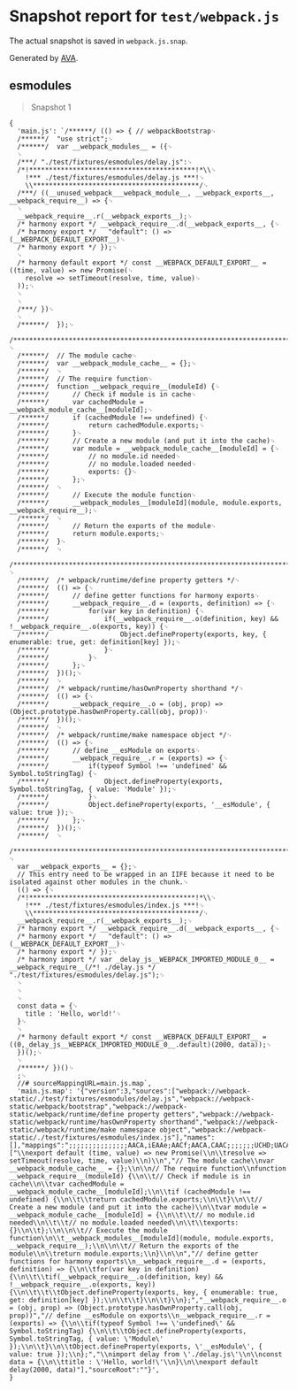 # Snapshot report for `test/webpack.js`

The actual snapshot is saved in `webpack.js.snap`.

Generated by [AVA](https://avajs.dev).

## esmodules

> Snapshot 1

    {
      'main.js': `/******/ (() => { // webpackBootstrap␊
      /******/ 	"use strict";␊
      /******/ 	var __webpack_modules__ = ({␊
      ␊
      /***/ "./test/fixtures/esmodules/delay.js":␊
      /*!******************************************!*\\␊
        !*** ./test/fixtures/esmodules/delay.js ***!␊
        \\******************************************/␊
      /***/ ((__unused_webpack___webpack_module__, __webpack_exports__, __webpack_require__) => {␊
      ␊
      __webpack_require__.r(__webpack_exports__);␊
      /* harmony export */ __webpack_require__.d(__webpack_exports__, {␊
      /* harmony export */   "default": () => (__WEBPACK_DEFAULT_EXPORT__)␊
      /* harmony export */ });␊
      ␊
      /* harmony default export */ const __WEBPACK_DEFAULT_EXPORT__ = ((time, value) => new Promise(␊
      	resolve => setTimeout(resolve, time, value)␊
      ));␊
      ␊
      ␊
      /***/ })␊
      ␊
      /******/ 	});␊
      /************************************************************************/␊
      /******/ 	// The module cache␊
      /******/ 	var __webpack_module_cache__ = {};␊
      /******/ 	␊
      /******/ 	// The require function␊
      /******/ 	function __webpack_require__(moduleId) {␊
      /******/ 		// Check if module is in cache␊
      /******/ 		var cachedModule = __webpack_module_cache__[moduleId];␊
      /******/ 		if (cachedModule !== undefined) {␊
      /******/ 			return cachedModule.exports;␊
      /******/ 		}␊
      /******/ 		// Create a new module (and put it into the cache)␊
      /******/ 		var module = __webpack_module_cache__[moduleId] = {␊
      /******/ 			// no module.id needed␊
      /******/ 			// no module.loaded needed␊
      /******/ 			exports: {}␊
      /******/ 		};␊
      /******/ 	␊
      /******/ 		// Execute the module function␊
      /******/ 		__webpack_modules__[moduleId](module, module.exports, __webpack_require__);␊
      /******/ 	␊
      /******/ 		// Return the exports of the module␊
      /******/ 		return module.exports;␊
      /******/ 	}␊
      /******/ 	␊
      /************************************************************************/␊
      /******/ 	/* webpack/runtime/define property getters */␊
      /******/ 	(() => {␊
      /******/ 		// define getter functions for harmony exports␊
      /******/ 		__webpack_require__.d = (exports, definition) => {␊
      /******/ 			for(var key in definition) {␊
      /******/ 				if(__webpack_require__.o(definition, key) && !__webpack_require__.o(exports, key)) {␊
      /******/ 					Object.defineProperty(exports, key, { enumerable: true, get: definition[key] });␊
      /******/ 				}␊
      /******/ 			}␊
      /******/ 		};␊
      /******/ 	})();␊
      /******/ 	␊
      /******/ 	/* webpack/runtime/hasOwnProperty shorthand */␊
      /******/ 	(() => {␊
      /******/ 		__webpack_require__.o = (obj, prop) => (Object.prototype.hasOwnProperty.call(obj, prop))␊
      /******/ 	})();␊
      /******/ 	␊
      /******/ 	/* webpack/runtime/make namespace object */␊
      /******/ 	(() => {␊
      /******/ 		// define __esModule on exports␊
      /******/ 		__webpack_require__.r = (exports) => {␊
      /******/ 			if(typeof Symbol !== 'undefined' && Symbol.toStringTag) {␊
      /******/ 				Object.defineProperty(exports, Symbol.toStringTag, { value: 'Module' });␊
      /******/ 			}␊
      /******/ 			Object.defineProperty(exports, '__esModule', { value: true });␊
      /******/ 		};␊
      /******/ 	})();␊
      /******/ 	␊
      /************************************************************************/␊
      var __webpack_exports__ = {};␊
      // This entry need to be wrapped in an IIFE because it need to be isolated against other modules in the chunk.␊
      (() => {␊
      /*!******************************************!*\\␊
        !*** ./test/fixtures/esmodules/index.js ***!␊
        \\******************************************/␊
      __webpack_require__.r(__webpack_exports__);␊
      /* harmony export */ __webpack_require__.d(__webpack_exports__, {␊
      /* harmony export */   "default": () => (__WEBPACK_DEFAULT_EXPORT__)␊
      /* harmony export */ });␊
      /* harmony import */ var _delay_js__WEBPACK_IMPORTED_MODULE_0__ = __webpack_require__(/*! ./delay.js */ "./test/fixtures/esmodules/delay.js");␊
      ␊
      ␊
      ␊
      const data = {␊
      	title : 'Hello, world!'␊
      }␊
      ␊
      /* harmony default export */ const __WEBPACK_DEFAULT_EXPORT__ = ((0,_delay_js__WEBPACK_IMPORTED_MODULE_0__.default)(2000, data));␊
      })();␊
      ␊
      /******/ })()␊
      ;␊
      //# sourceMappingURL=main.js.map`,
      'main.js.map': '{"version":3,"sources":["webpack://webpack-static/./test/fixtures/esmodules/delay.js","webpack://webpack-static/webpack/bootstrap","webpack://webpack-static/webpack/runtime/define property getters","webpack://webpack-static/webpack/runtime/hasOwnProperty shorthand","webpack://webpack-static/webpack/runtime/make namespace object","webpack://webpack-static/./test/fixtures/esmodules/index.js"],"names":[],"mappings":";;;;;;;;;;;;;;;AACA,iEAAe;AACf;AACA,CAAC;;;;;;;UCHD;UACA;;UAEA;UACA;UACA;UACA;UACA;UACA;UACA;UACA;UACA;UACA;UACA;UACA;UACA;;UAEA;UACA;;UAEA;UACA;UACA;;;;;WCtBA;WACA;WACA;WACA;WACA,wCAAwC,yCAAyC;WACjF;WACA;WACA,E;;;;;WCPA,wF;;;;;WCAA;WACA;WACA;WACA,sDAAsD,kBAAkB;WACxE;WACA,+CAA+C,cAAc;WAC7D,E;;;;;;;;;;;;;;;;ACL8B;;AAE9B;AACA;AACA;;AAEA,iEAAe,kDAAK,Y","file":"main.js","sourcesContent":["\\nexport default (time, value) => new Promise(\\n\\tresolve => setTimeout(resolve, time, value)\\n)\\n","// The module cache\\nvar __webpack_module_cache__ = {};\\n\\n// The require function\\nfunction __webpack_require__(moduleId) {\\n\\t// Check if module is in cache\\n\\tvar cachedModule = __webpack_module_cache__[moduleId];\\n\\tif (cachedModule !== undefined) {\\n\\t\\treturn cachedModule.exports;\\n\\t}\\n\\t// Create a new module (and put it into the cache)\\n\\tvar module = __webpack_module_cache__[moduleId] = {\\n\\t\\t// no module.id needed\\n\\t\\t// no module.loaded needed\\n\\t\\texports: {}\\n\\t};\\n\\n\\t// Execute the module function\\n\\t__webpack_modules__[moduleId](module, module.exports, __webpack_require__);\\n\\n\\t// Return the exports of the module\\n\\treturn module.exports;\\n}\\n\\n","// define getter functions for harmony exports\\n__webpack_require__.d = (exports, definition) => {\\n\\tfor(var key in definition) {\\n\\t\\tif(__webpack_require__.o(definition, key) && !__webpack_require__.o(exports, key)) {\\n\\t\\t\\tObject.defineProperty(exports, key, { enumerable: true, get: definition[key] });\\n\\t\\t}\\n\\t}\\n};","__webpack_require__.o = (obj, prop) => (Object.prototype.hasOwnProperty.call(obj, prop))","// define __esModule on exports\\n__webpack_require__.r = (exports) => {\\n\\tif(typeof Symbol !== \'undefined\' && Symbol.toStringTag) {\\n\\t\\tObject.defineProperty(exports, Symbol.toStringTag, { value: \'Module\' });\\n\\t}\\n\\tObject.defineProperty(exports, \'__esModule\', { value: true });\\n};","\\nimport delay from \'./delay.js\'\\n\\nconst data = {\\n\\ttitle : \'Hello, world!\'\\n}\\n\\nexport default delay(2000, data)"],"sourceRoot":""}',
    }
